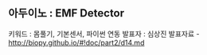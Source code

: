## 아두이노 : EMF Detector
키워드 : 몸풀기, 기본센서, 파이썬 연동
발표자 : 심상진
발표자료 - http://biopy.github.io/#!doc/part2/d14.md
